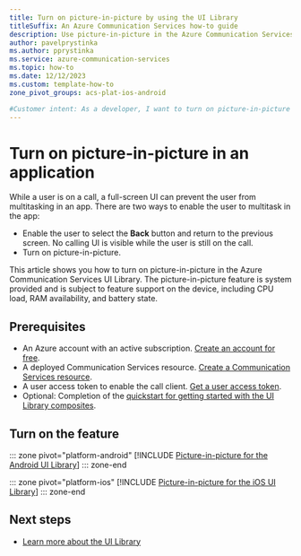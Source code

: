 ```yaml
---
title: Turn on picture-in-picture by using the UI Library
titleSuffix: An Azure Communication Services how-to guide
description: Use picture-in-picture in the Azure Communication Services UI Library.
author: pavelprystinka
ms.author: pprystinka
ms.service: azure-communication-services
ms.topic: how-to 
ms.date: 12/12/2023
ms.custom: template-how-to
zone_pivot_groups: acs-plat-ios-android

#Customer intent: As a developer, I want to turn on picture-in-picture in my application.
---
```


# Turn on picture-in-picture in an application

While a user is on a call, a full-screen UI can prevent the user from multitasking in an app. There are two ways to enable the user to multitask in the app:

- Enable the user to select the **Back** button and return to the previous screen. No calling UI is visible while the user is still on the call.
- Turn on picture-in-picture.

This article shows you how to turn on picture-in-picture in the Azure Communication Services UI Library. The picture-in-picture feature is system provided and is subject to feature support on the device, including CPU load, RAM availability, and battery state.


## Prerequisites

- An Azure account with an active subscription. [Create an account for free](https://azure.microsoft.com/pricing/purchase-options/azure-account?cid=msft_learn).
- A deployed Communication Services resource. [Create a Communication Services resource](../../quickstarts/create-communication-resource.md).
- A user access token to enable the call client. [Get a user access token](../../quickstarts/identity/access-tokens.md).
- Optional: Completion of the [quickstart for getting started with the UI Library composites](../../quickstarts/ui-library/get-started-composites.md).

## Turn on the feature

::: zone pivot="platform-android"
[!INCLUDE [Picture-in-picture for the Android UI Library](./includes/pip/android.md)]
::: zone-end

::: zone pivot="platform-ios"
[!INCLUDE [Picture-in-picture for the iOS UI Library](./includes/pip/ios.md)]
::: zone-end

## Next steps

- [Learn more about the UI Library](../../concepts/ui-library/ui-library-overview.md)
